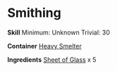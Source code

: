 <!-- TITLE: Glass Boots -->
<!-- SUBTITLE:  -->
# Smithing
**Skill**
Minimum: Unknown
Trivial: 30

**Container**
[Heavy Smelter](heavy-smelter)

**Ingredients**
[Sheet of Glass](sheet-of-glass) x 5